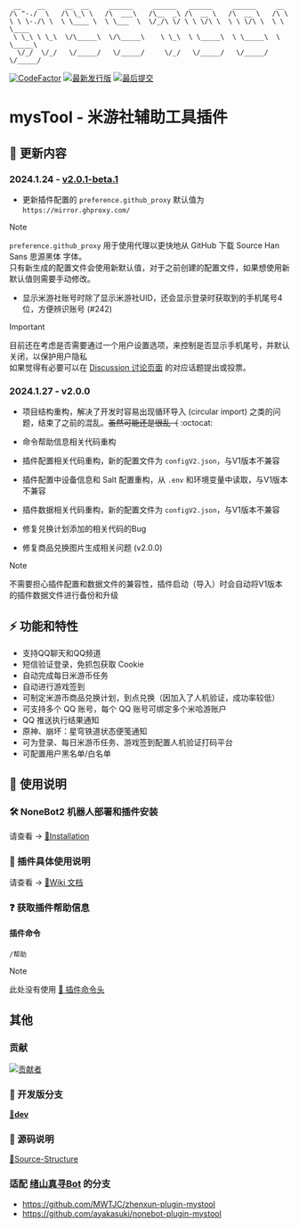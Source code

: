 ```
 __    __     __  __     ______     ______   ______     ______     __
/\ "-./  \   /\ \_\ \   /\  ___\   /\__  _\ /\  __ \   /\  __ \   /\ \
\ \ \-./\ \  \ \____ \  \ \___  \  \/_/\ \/ \ \ \/\ \  \ \ \/\ \  \ \ \____
 \ \_\ \ \_\  \/\_____\  \/\_____\    \ \_\  \ \_____\  \ \_____\  \ \_____\
  \/_/  \/_/   \/_____/   \/_____/     \/_/   \/_____/   \/_____/   \/_____/
```

[![CodeFactor](https://www.codefactor.io/repository/github/ljzd-pro/nonebot-plugin-mystool/badge?style=for-the-badge)](https://www.codefactor.io/repository/github/ljzd-pro/nonebot-plugin-mystool)
[![最新发行版](https://img.shields.io/github/v/release/Ljzd-PRO/nonebot-plugin-mysTool?logo=python&style=for-the-badge)](https://github.com/Ljzd-PRO/nonebot-plugin-mystool/releases/latest)
[![最后提交](https://img.shields.io/github/last-commit/Ljzd-PRO/nonebot-plugin-mysTool/dev?style=for-the-badge)](https://github.com/Ljzd-PRO/nonebot-plugin-mystool/commits/dev)

# mysTool - 米游社辅助工具插件

## 📣 更新内容

### 2024.1.24 - [v2.0.1-beta.1](https://github.com/Ljzd-PRO/nonebot-plugin-mystool/releases/tag/v2.0.1-beta.1)

- 更新插件配置的 `preference.github_proxy` 默认值为 `https://mirror.ghproxy.com/`
> [!NOTE]
> `preference.github_proxy` 用于使用代理以更快地从 GitHub 下载 Source Han Sans 思源黑体 字体。 \
> 只有新生成的配置文件会使用新默认值，对于之前创建的配置文件，如果想使用新默认值则需要手动修改。

- 显示米游社账号时除了显示米游社UID，还会显示登录时获取到的手机尾号4位，方便辨识账号 (#242)
> [!IMPORTANT]
> 目前还在考虑是否需要通过一个用户设置选项，来控制是否显示手机尾号，并默认关闭，以保护用户隐私 \
> 如果觉得有必要可以在 [Discussion 讨论页面](https://github.com/Ljzd-PRO/nonebot-plugin-mystool/discussions/247) 的对应话题提出或投票。

### 2024.1.27 - v2.0.0

- 项目结构重构，解决了开发时容易出现循环导入 (circular import) 之类的问题，结束了之前的混乱。~~虽然可能还是很乱（~~ :octocat:
- 命令帮助信息相关代码重构
- 插件配置相关代码重构，新的配置文件为 `configV2.json`，与V1版本不兼容
- 插件配置中设备信息和 Salt 配置重构，从 `.env` 和环境变量中读取，与V1版本不兼容
- 插件数据相关代码重构，新的配置文件为 `configV2.json`，与V1版本不兼容
- 修复兑换计划添加的相关代码的Bug

- 修复商品兑换图片生成相关问题 (v2.0.0)

> [!NOTE]
> 不需要担心插件配置和数据文件的兼容性，插件启动（导入）时会自动将V1版本的插件数据文件进行备份和升级

## ⚡ 功能和特性

- 支持QQ聊天和QQ频道
- 短信验证登录，免抓包获取 Cookie
- 自动完成每日米游币任务
- 自动进行游戏签到
- 可制定米游币商品兑换计划，到点兑换（因加入了人机验证，成功率较低）
- 可支持多个 QQ 账号，每个 QQ 账号可绑定多个米哈游账户
- QQ 推送执行结果通知
- 原神、崩坏：星穹铁道状态便笺通知
- 可为登录、每日米游币任务、游戏签到配置人机验证打码平台
- 可配置用户黑名单/白名单

## 📖 使用说明

### 🛠️ NoneBot2 机器人部署和插件安装

请查看 -> [🔗Installation](https://github.com/Ljzd-PRO/nonebot-plugin-mystool/wiki/Installation)

### 📖 插件具体使用说明

请查看 -> [🔗Wiki 文档](https://github.com/Ljzd-PRO/nonebot-plugin-mystool/wiki)

### ❓ 获取插件帮助信息

#### 插件命令

```
/帮助
```

> [!NOTE]
> 此处没有使用 [🔗 插件命令头](https://github.com/Ljzd-PRO/nonebot-plugin-mystool/wiki/Configuration-Config#commandstart)

## 其他

### 贡献
<a href="https://github.com/Ljzd-PRO/nonebot-plugin-mystool/graphs/contributors">
  <img src="https://contrib.rocks/image?repo=Ljzd-PRO/nonebot-plugin-mystool&max=1000" alt="贡献者"/>
</a>

### 🔨 开发版分支
[**🔨dev**](https://github.com/Ljzd-PRO/nonebot-plugin-mystool/tree/dev)

### 📃 源码说明
[📃Source-Structure](https://github.com/Ljzd-PRO/nonebot-plugin-mystool/wiki/Source-Structure)

### 适配 [绪山真寻Bot](https://github.com/HibiKier/zhenxun_bot) 的分支
- https://github.com/MWTJC/zhenxun-plugin-mystool
- https://github.com/ayakasuki/nonebot-plugin-mystool
